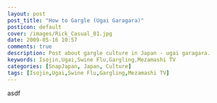 ```yaml
---
layout: post
post_title: "How to Gargle (Ugai Garagara)"
posticon: default
cover: /images/Rick_Casual_01.jpg
date: 2009-05-16 10:57
comments: true
description: Post about gargle culture in Japan - ugai garagara.
keywords: Isojin,Ugai,Swine Flu,Gargling,Mezamashi TV
categories: [SnapJapan, Japan, Culture]
tags: [Isojin,Ugai,Swine Flu,Gargling,Mezamashi TV]
---
```


asdf